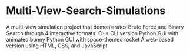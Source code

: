 # Multi-View-Search-Simulations
A multi-view simulation project that demonstrates Brute Force and Binary Search through 4 interactive formats:  C++ CLI version  Python GUI with animated bunny  Python GUI with space-themed rocket  A web-based version using HTML, CSS, and JavaScript
